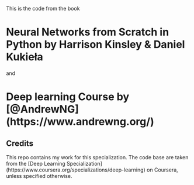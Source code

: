 This is the code from the book <br>
# Neural Networks from Scratch in Python by Harrison Kinsley & Daniel Kukieła <br> 
and <br>

<h1> Deep learning Course by [@AndrewNG](https://www.andrewng.org/) </h1>
<h2> Credits </h2>
This repo contains my work for this specialization. The code base are taken from the [Deep Learning Specialization](https://www.coursera.org/specializations/deep-learning) on Coursera, unless specified otherwise.
